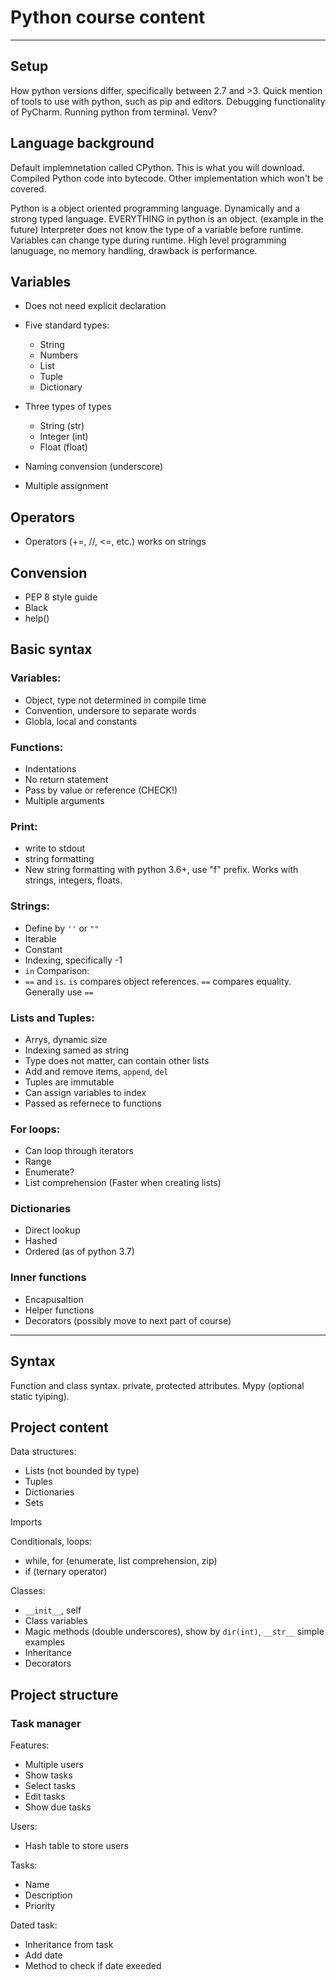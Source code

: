 # Python course content
---
## Setup
How python versions differ, specifically between 2.7 and >3.
Quick mention of tools to use with python, such as pip and editors. Debugging functionality of PyCharm.
Running python from terminal.
Venv?

## Language background
Default implemnetation called CPython. This is what you will download. Compiled Python code into bytecode. Other implementation which won't be covered.

Python is a object oriented programming language. Dynamically and a strong typed language. EVERYTHING in python is an object.
(example in the future)
Interpreter does not know the type of a variable before runtime. Variables can change type during runtime.
High level programming lanuguage, no memory handling, drawback is performance.

## Variables
- Does not need explicit declaration
- Five standard types:
    - String
    - Numbers
    - List
    - Tuple
    - Dictionary

- Three types of types
    - String (str)
    - Integer (int)
    - Float (float)

- Naming convension (underscore)
- Multiple assignment

## Operators
-  Operators (+=, //, <=,  etc.) works on strings

## Convension
- PEP 8 style guide
- Black
- help()

## Basic syntax

### Variables:
- Object, type not determined in compile time
- Convention, undersore to separate words
- Globla, local and constants

### Functions:
- Indentations
- No return statement
- Pass by value or reference (CHECK!)
- Multiple arguments

### Print:
- write to stdout
- string formatting
- New string formatting with python 3.6+, use "f" prefix. Works with strings, integers, floats.

### Strings:
- Define by `''` or `""`
- Iterable
- Constant
- Indexing, specifically -1
- `in`
 Comparison:
 - `==` and `is`. `is` compares object references. `==` compares equality. Generally use `==`

### Lists and Tuples:
- Arrys, dynamic size
- Indexing samed as string
- Type does not matter, can contain other lists
- Add and remove items, `append`, `del`
- Tuples are immutable
- Can assign variables to index
- Passed as refernece to functions

### For loops:
- Can loop through iterators
- Range
- Enumerate?
- List comprehension (Faster when creating lists)

### Dictionaries
- Direct lookup
- Hashed
- Ordered (as of python 3.7)

### Inner functions
- Encapusaltion
- Helper functions
- Decorators (possibly move to next part of course)

---

## Syntax
Function and class syntax. private, protected attributes.
Mypy (optional static tyiping). 

## Project content
Data structures:
- Lists (not bounded by type)
- Tuples
- Dictionaries
- Sets

Imports

Conditionals, loops:
- while, for (enumerate, list comprehension, zip)
- if (ternary operator)

Classes:
- `__init__`, self
- Class variables
- Magic methods (double underscores), show by `dir(int)`,  `__str__` simple examples 
- Inheritance
- Decorators

## Project structure
### Task manager
Features:
- Multiple users
- Show tasks
- Select tasks
- Edit tasks
- Show due tasks

Users:
- Hash table to store users

Tasks:
- Name
- Description
- Priority

Dated task:
- Inheritance from task
- Add date
- Method to check if date exeeded







